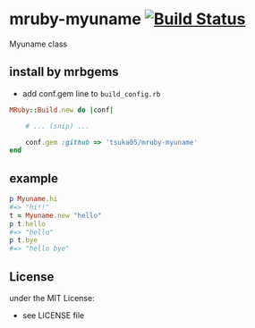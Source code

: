 # mruby-myuname   [![Build Status](https://travis-ci.org/tsuka05/mruby-myuname.svg?branch=master)](https://travis-ci.org/tsuka05/mruby-myuname)
Myuname class
## install by mrbgems
- add conf.gem line to `build_config.rb`

```ruby
MRuby::Build.new do |conf|

    # ... (snip) ...

    conf.gem :github => 'tsuka05/mruby-myuname'
end
```
## example
```ruby
p Myuname.hi
#=> "hi!!"
t = Myuname.new "hello"
p t.hello
#=> "hello"
p t.bye
#=> "hello bye"
```

## License
under the MIT License:
- see LICENSE file
